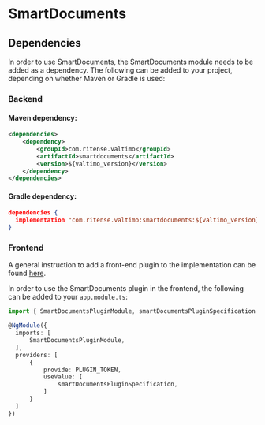 # SmartDocuments

## Dependencies

In order to use SmartDocuments, the SmartDocuments module needs to be added as a dependency. The
following can be added to your project, depending on whether Maven or Gradle is used:

### Backend

#### Maven dependency:
```xml
<dependencies>
    <dependency>
        <groupId>com.ritense.valtimo</groupId>
        <artifactId>smartdocuments</artifactId>
        <version>${valtimo_version}</version>
    </dependency>
</dependencies>
```

#### Gradle dependency:
```json
dependencies {
  implementation "com.ritense.valtimo:smartdocuments:${valtimo_version}"
}
```

### Frontend

A general instruction to add a front-end plugin to the implementation can be
found [here](../core/plugin.md#adding-a-front-end-plugin-to-the-implementation).

In order to use the SmartDocuments plugin in the frontend, the following can be added to your `app.module.ts`:

```typescript
import { SmartDocumentsPluginModule, smartDocumentsPluginSpecification } from '@valtimo/plugin';

@NgModule({
  imports: [
      SmartDocumentsPluginModule,
  ],
  providers: [
      {
          provide: PLUGIN_TOKEN,
          useValue: [
              smartDocumentsPluginSpecification,
          ]
      }
  ]
})
```
